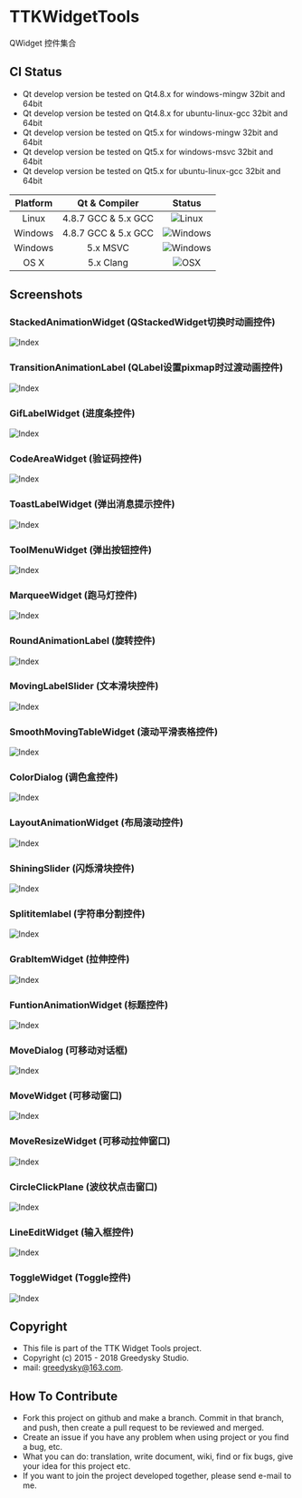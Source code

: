 # TTKWidgetTools
QWidget 控件集合 

## CI Status
 * Qt develop version be tested on Qt4.8.x for windows-mingw 32bit and 64bit
 * Qt develop version be tested on Qt4.8.x for ubuntu-linux-gcc 32bit and 64bit
 * Qt develop version be tested on Qt5.x for windows-mingw 32bit and 64bit
 * Qt develop version be tested on Qt5.x for windows-msvc 32bit and 64bit
 * Qt develop version be tested on Qt5.x for ubuntu-linux-gcc 32bit and 64bit
  
| Platform | Qt & Compiler       | Status                                                                                      |
| :---:    | :---:               | :---:                                                                                       |
| Linux    | 4.8.7 GCC & 5.x GCC    | ![Linux](https://img.shields.io/wercker/ci/wercker/docs.svg)                            |
| Windows  | 4.8.7 GCC & 5.x GCC       | ![Windows](https://img.shields.io/wercker/ci/wercker/docs.svg) |
| Windows  | 5.x MSVC       | ![Windows](https://img.shields.io/wercker/ci/wercker/docs.svg) |
| OS X     | 5.x Clang     | ![OSX](https://img.shields.io/badge/build-unknown-lightgrey.svg?style=flat-square)                           |

Screenshots
----
### StackedAnimationWidget (QStackedWidget切换时动画控件)
![Index](https://github.com/Greedysky/TTKWidgetTools/blob/master/stackedAnimationWidget/res/demo.gif?raw=true)

### TransitionAnimationLabel (QLabel设置pixmap时过渡动画控件)
![Index](https://github.com/Greedysky/TTKWidgetTools/blob/master/transitionAnimationLabel/res/demo.gif?raw=true)

### GifLabelWidget (进度条控件)
![Index](https://github.com/Greedysky/TTKWidgetTools/blob/master/gifLabelWidget/res/demo.gif?raw=true)

### CodeAreaWidget (验证码控件)
![Index](https://github.com/Greedysky/TTKWidgetTools/blob/master/codeAreaWidget/res/demo.jpg?raw=true)

### ToastLabelWidget (弹出消息提示控件)
![Index](https://github.com/Greedysky/TTKWidgetTools/blob/master/toastLabel/res/demo.gif?raw=true)

### ToolMenuWidget (弹出按钮控件)
![Index](https://github.com/Greedysky/TTKWidgetTools/blob/master/toolMenuWidget/res/demo.gif?raw=true)

### MarqueeWidget (跑马灯控件)
![Index](https://github.com/Greedysky/TTKWidgetTools/blob/master/marqueeWidget/res/demo.gif?raw=true)

### RoundAnimationLabel (旋转控件)
![Index](https://github.com/Greedysky/TTKWidgetTools/blob/master/roundAnimationLabel/res/demo.gif?raw=true)

### MovingLabelSlider (文本滑块控件)
![Index](https://github.com/Greedysky/TTKWidgetTools/blob/master/movingLabelSlider/res/demo.gif?raw=true)

### SmoothMovingTableWidget (滚动平滑表格控件)
![Index](https://github.com/Greedysky/TTKWidgetTools/blob/master/smoothMovingTableWidget/res/demo.gif?raw=true)

### ColorDialog (调色盒控件)
![Index](https://github.com/Greedysky/TTKWidgetTools/blob/master/colorDialog/res/demo.gif?raw=true)

### LayoutAnimationWidget (布局滚动控件)
![Index](https://github.com/Greedysky/TTKWidgetTools/blob/master/layoutAnimationWidget/res/demo.gif?raw=true)

### ShiningSlider (闪烁滑块控件)
![Index](https://github.com/Greedysky/TTKWidgetTools/blob/master/shiningSlider/res/demo.gif?raw=true)

### Splititemlabel (字符串分割控件)
![Index](https://github.com/Greedysky/TTKWidgetTools/blob/master/splitItemLabel/res/demo.gif?raw=true)

### GrabItemWidget (拉伸控件)
![Index](https://github.com/Greedysky/TTKWidgetTools/blob/master/grabItemWidget/res/demo.jpg?raw=true)

### FuntionAnimationWidget (标题控件)
![Index](https://github.com/Greedysky/TTKWidgetTools/blob/master/funtionAnimationWidget/res/demo.gif?raw=true)

### MoveDialog (可移动对话框)
![Index](https://github.com/Greedysky/TTKWidgetTools/blob/master/moveDialog/res/demo.gif?raw=true)

### MoveWidget (可移动窗口)
![Index](https://github.com/Greedysky/TTKWidgetTools/blob/master/moveWidget/res/demo.gif?raw=true)

### MoveResizeWidget (可移动拉伸窗口)
![Index](https://github.com/Greedysky/TTKWidgetTools/blob/master/moveResizeWidget/res/demo.gif?raw=true)

### CircleClickPlane (波纹状点击窗口)
![Index](https://github.com/Greedysky/TTKWidgetTools/blob/master/circleClickPlane/res/demo.gif?raw=true)

### LineEditWidget (输入框控件)
![Index](https://github.com/Greedysky/TTKWidgetTools/blob/master/lineEditWidget/res/demo.gif?raw=true)

### ToggleWidget (Toggle控件)
![Index](https://github.com/Greedysky/TTKWidgetTools/blob/master/toggleWidget/res/demo.gif?raw=true)

Copyright
-------
 * This file is part of the TTK Widget Tools project.
 * Copyright (c) 2015 - 2018 Greedysky Studio.
 * mail: greedysky@163.com.
 
How To Contribute
-------
 * Fork this project on github and make a branch. Commit in that branch, and push, then create a pull request to be reviewed and merged.
 * Create an issue if you have any problem when using project or you find a bug, etc.
 * What you can do: translation, write document, wiki, find or fix bugs, give your idea for this project etc.
 * If you want to join the project developed together, please send e-mail to me.